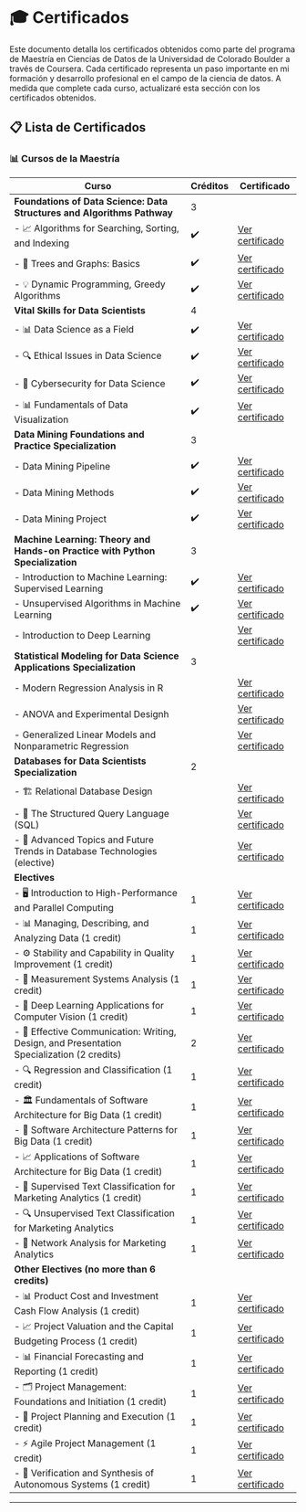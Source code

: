 # 🎓 Certificados

Este documento detalla los certificados obtenidos como parte del programa de Maestría en Ciencias de Datos de la Universidad de Colorado Boulder a través de Coursera. Cada certificado representa un paso importante en mi formación y desarrollo profesional en el campo de la ciencia de datos. A medida que complete cada curso, actualizaré esta sección con los certificados obtenidos.

## 📋 Lista de Certificados

### 📊 Cursos de la Maestría

| Curso                                                                                                         | Créditos | Certificado                                                                                   |
|---------------------------------------------------------------------------------------------------------------|----------|-----------------------------------------------------------------------------------------------|
| **Foundations of Data Science: Data Structures and Algorithms Pathway**                                       | 3        |                                                                                               |
| - 📈 Algorithms for Searching, Sorting, and Indexing                                                          |    ✔️      | [Ver certificado](certificados/pathway_01.pdf)   |
| - 🌲 Trees and Graphs: Basics                                                                                 |    ✔️      | [Ver certificado](certificados/tree_graphs.pdf)                                                 |
| - 💡 Dynamic Programming, Greedy Algorithms                                                                   |     ✔️     | [Ver certificado](certificados/dynamic_programming.pdf)                                                 |
| **Vital Skills for Data Scientists**                                                                          | 4        |                                                                                               |
| - 📊 Data Science as a Field                                                                                  |    ✔️      | [Ver certificado](certificados/ds_as_field.pdf)                                   |
| - 🔍 Ethical Issues in Data Science                                                                           |     ✔️     | [Ver certificado](certificados/ethical_issues.pdf)                            |
| - 🔐 Cybersecurity for Data Science                                                                           |     ✔️     | [Ver certificado](certificados/cybersecurity_ds.pdf)                            |
| - 📊 Fundamentals of Data Visualization                                                                       |    ✔️      | [Ver certificado](certificados/fundamentals_of_visualization.pdf)                        |
| **Data Mining Foundations and Practice Specialization**                                                                       | 3        |                                                                                               |
| - Data Mining Pipeline                                                                                  |      ✔️    | [Ver certificado](certificados/data_mining_pipeline.pdf)                                   |
| - Data Mining Methods                                                                       |    ✔️      | [Ver certificado](certificados/data_mining_methods.pdf)                            |
| - Data Mining Project                                                                           |     ✔️     | [Ver certificado](certificados/data_mining_project.pdf)        
| **Machine Learning: Theory and Hands-on Practice with Python Specialization**                                                                       | 3        |                                                                                               |
| - Introduction to Machine Learning: Supervised Learning                                                                                  |     ✔️     | [Ver certificado](certificados/supervised_learning.pdf)                                   |
| - Unsupervised Algorithms in Machine Learning                                                                       |     ✔️     | [Ver certificado](certificados/unsupervised_learning.pdf)                            |
| - Introduction to Deep Learning                                                                |          | [Ver certificado](certificados/deep_learning.pdf)                            |
| **Statistical Modeling for Data Science Applications Specialization**                                                                       | 3        |      
| - Modern Regression Analysis in R                                                                                  |          | [Ver certificado](certificados/regression_r.pdf)                                   |
| - ANOVA and Experimental Designh                                                                       |          | [Ver certificado](certificados/anova.pdf)                            |
| - Generalized Linear Models and Nonparametric Regression                                                                           |          | [Ver certificado](certificados/linear_nonparametric_regression.pdf)                       |
| **Databases for Data Scientists Specialization**                                                              | 2        |                                                                                               |
| - 🏗️ Relational Database Design                                                                               |          | [Ver certificado](certificados/relational_database.pdf)                                |
| - 📜 The Structured Query Language (SQL)                                                                      |          | [Ver certificado](certificados/sql.pdf)                                                       |
| - 🚀 Advanced Topics and Future Trends in Database Technologies (elective)                                    |          | [Ver certificado](certificados/advanced_technologies.pdf)        |
| **Electives**                                  |          |   |                                           
| - 🖥️ Introduction to High-Performance and Parallel Computing                                        | 1        | [Ver certificado](certificados/high_performance_parallel_computing.pdf)                       |
| - 📊 Managing, Describing, and Analyzing Data (1 credit)                                                     | 1        | [Ver certificado](certificados/managing_describing_analyzing_data.pdf)                        |
| - ⚙️ Stability and Capability in Quality Improvement (1 credit)                                               | 1        | [Ver certificado](certificados/stability_quality_improvement.pdf)                             |
| - 🧪 Measurement Systems Analysis (1 credit)                                                                  | 1        | [Ver certificado](certificados/measurement_systems_analysis.pdf)                              |
| - 🤖 Deep Learning Applications for Computer Vision (1 credit)                                                | 1        | [Ver certificado](certificados/deep_learning_computer_vision.pdf)                             |
| - 📝 Effective Communication: Writing, Design, and Presentation Specialization (2 credits)                    | 2        | [Ver certificado](certificados/effective_communication.pdf)                                   |
| - 🔍 Regression and Classification (1 credit)                                                                 | 1        | [Ver certificado](certificados/regression_and_classification.pdf)                             |
| - 🏛️ Fundamentals of Software Architecture for Big Data (1 credit)                                           | 1        | [Ver certificado](certificados/software_architecture_big_data.pdf)                            |
| - 📐 Software Architecture Patterns for Big Data (1 credit)                                                  | 1        | [Ver certificado](certificados/software_architecture_patterns_big_data.pdf)                   |
| - 📈 Applications of Software Architecture for Big Data (1 credit)                                           | 1        | [Ver certificado](certificados/applications_software_architecture_big_data.pdf)               |
| - 🧠 Supervised Text Classification for Marketing Analytics (1 credit)                                       | 1        | [Ver certificado](certificados/supervised_text_classification_marketing.pdf)                  |
| - 🔍 Unsupervised Text Classification for Marketing Analytics                                     | 1        | [Ver certificado](certificados/unsupervised_text_classification_marketing.pdf)                |
| - 🔗 Network Analysis for Marketing Analytics                                                       | 1        | [Ver certificado](certificados/network_analysis_marketing.pdf)                                |
| **Other Electives (no more than 6 credits)**                                                                 |          |                                                                                          |
| - 📊 Product Cost and Investment Cash Flow Analysis (1 credit)                                               | 1        | [Ver certificado](certificados/product_cost_investment_cash_flow.pdf)                         |
| - 📈 Project Valuation and the Capital Budgeting Process (1 credit)                                          | 1        | [Ver certificado](certificados/project_valuation_capital_budgeting.pdf)                       |
| - 📊 Financial Forecasting and Reporting (1 credit)                                                          | 1        | [Ver certificado](certificados/financial_forecasting_reporting.pdf)                           |
| - 🗂️ Project Management: Foundations and Initiation (1 credit)                                               | 1        | [Ver certificado](certificados/project_management_foundations.pdf)                            |
| - 📝 Project Planning and Execution (1 credit)                                                               | 1        | [Ver certificado](certificados/project_planning_execution.pdf)                                |
| - ⚡ Agile Project Management (1 credit)                                                                      | 1        | [Ver certificado](certificados/agile_project_management.pdf)                                  |
| - 🤖 Verification and Synthesis of Autonomous Systems (1 credit)                                             | 1        | [Ver certificado](certificados/verification_synthesis_autonomous_systems.pdf)                 |
___
